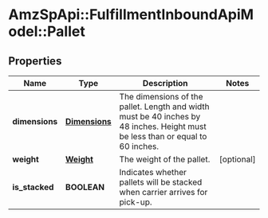 # AmzSpApi::FulfillmentInboundApiModel::Pallet

## Properties
Name | Type | Description | Notes
------------ | ------------- | ------------- | -------------
**dimensions** | [**Dimensions**](Dimensions.md) | The dimensions of the pallet. Length and width must be 40 inches by 48 inches. Height must be less than or equal to 60 inches. | 
**weight** | [**Weight**](Weight.md) | The weight of the pallet. | [optional] 
**is_stacked** | **BOOLEAN** | Indicates whether pallets will be stacked when carrier arrives for pick-up. | 


